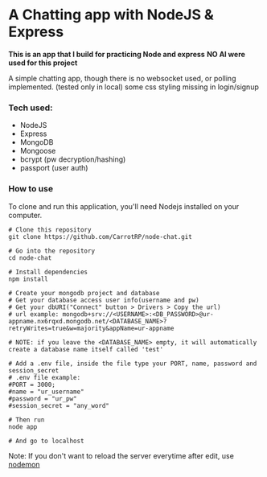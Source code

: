 # A Chatting app with NodeJS & Express

**This is an app that I build for practicing Node and express**
**NO AI were used for this project**

A simple chatting app, though there is no websocket used, or polling implemented. (tested only in local)
some css styling missing in login/signup

### Tech used:
- NodeJS
- Express
- MongoDB
- Mongoose
- bcrypt (pw decryption/hashing)
- passport (user auth)

### How to use

To clone and run this application, you'll need Nodejs installed on your computer.

```
# Clone this repository
git clone https://github.com/CarrotRP/node-chat.git

# Go into the repository
cd node-chat

# Install dependencies
npm install

# Create your mongodb project and database
# Get your database access user info(username and pw)
# Get your dbURI("Connect" button > Drivers > Copy the url)
# url example: mongodb+srv://<USERNAME>:<DB_PASSWORD>@ur-appname.nx6rqxd.mongodb.net/<DATABASE_NAME>?retryWrites=true&w=majority&appName=ur-appname

# NOTE: if you leave the <DATABASE_NAME> empty, it will automatically create a database name itself called 'test'

# Add a .env file, inside the file type your PORT, name, password and session_secret
# .env file example:
#PORT = 3000;
#name = "ur_username"
#password = "ur_pw"
#session_secret = "any_word"

# Then run
node app

# And go to localhost
```

Note: If you don't want to reload the server everytime after edit, use [nodemon](https://www.npmjs.com/package/nodemon)
